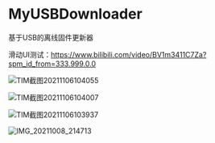 # MyUSBDownloader
基于USB的离线固件更新器

滑动UI测试：https://www.bilibili.com/video/BV1m3411C7Za?spm_id_from=333.999.0.0

![TIM截图20211106104055](https://user-images.githubusercontent.com/23308519/140595217-0ed3e551-dace-4f39-9003-48ba1a141ef5.jpg)

![TIM截图20211106104007](https://user-images.githubusercontent.com/23308519/140595224-ed43ef47-a276-4917-aba5-ec7ed828a77f.jpg)

![TIM截图20211106103937](https://user-images.githubusercontent.com/23308519/140595231-2d90a23c-c893-4010-a3fd-185477815e75.jpg)

![IMG_20211008_214713](https://user-images.githubusercontent.com/23308519/140595473-a07e1a33-9dbe-450e-93fc-e08753c3d83c.jpg)
